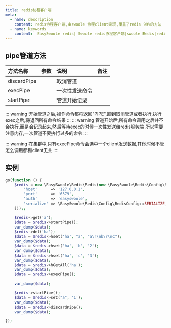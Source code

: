 ```yaml
---
title: redis协程客户端
meta:
  - name: description
    content: redis协程客户端,由swoole 协程client实现,覆盖了redis 99%的方法
  - name: keywords
    content:  EasySwoole redis| Swoole redis协程客户端|swoole Redis|redis协程
---
```

## pipe管道方法

| 方法名称    | 参数 | 说明         | 备注 |
|:------------|:----|:-------------|:----|
| discardPipe |     | 取消管道      |     |
| execPipe    |     | 一次性发送命令 |     |
| startPipe   |     | 管道开始记录  |     |

::: warning
开始管道之后,操作命令都将返回"PIPE",直到取消管道或者执行,执行exec之后,将返回所有命令结果
:::
::: warning
管道开始后,所有命令调用之后并不会执行,而是会记录起来,然后等待exec的时候一次性发送给redis服务端
所以需要注意内存,一次管道不要执行过多的命令
:::

::: warning
在集群中,只有execPipe命令会选中一个client发送数据,其他时候不管怎么调用都和client无关
:::

## 实例
```php
go(function () {
    $redis = new \EasySwoole\Redis\Redis(new \EasySwoole\Redis\Config\RedisConfig([
        'host'      => '127.0.0.1',
        'port'      => '6379',
        'auth'      => 'easyswoole',
        'serialize' => \EasySwoole\Redis\Config\RedisConfig::SERIALIZE_NONE
    ]));;

    $redis->get('a');
    $data = $redis->startPipe();
    var_dump($data);
    $redis->del('ha');
    $data = $redis->hset('ha', "a", "a\r\nb\r\nc");
    var_dump($data);
    $data = $redis->hset('ha', 'b', '2');
    var_dump($data);
    $data = $redis->hset('ha', 'c', '3');
    var_dump($data);
    $data = $redis->hGetAll('ha');
    var_dump($data);
    $data = $redis->execPipe();

    var_dump($data);

    $redis->startPipe();
    $data = $redis->set("a", '1');
    var_dump($data);
    $data = $redis->discardPipe();
    var_dump($data);

});
```

